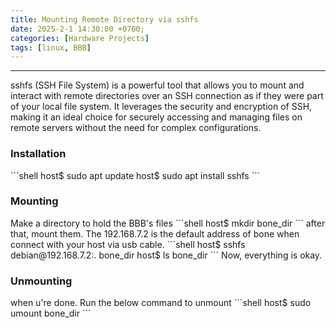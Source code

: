 ```yaml
---
title: Mounting Remote Directory via sshfs
date: 2025-2-1 14:30:00 +0700;
categories: [Hardware Projects]
tags: [linux, BBB]     
---
```


---
sshfs (SSH File System) is a powerful tool that allows you to mount and interact with remote directories over an SSH connection as if they were part of your local file system. It leverages the security and encryption of SSH, making it an ideal choice for securely accessing and managing files on remote servers without the need for complex configurations.

<h3 id="Installation" style="font-weight: bold;">Installation</h3>
```shell
host$ sudo apt update
host$ sudo apt install sshfs
```
<h3 id="Mounting" style="font-weight: bold;">Mounting</h3>
Make a directory to hold the BBB's files
```shell
host$ mkdir bone_dir
```
after that, mount them. The 192.168.7.2 is the default address of bone when connect with your host via usb cable.
```shell
host$ sshfs debian@192.168.7.2:. bone_dir
host$ ls bone_dir
```
Now, everything is okay. 
<h3 id="Unmounting" style="font-weight: bold;">Unmounting</h3>
when u're done. Run the below command to unmount
```shell
host$ sudo umount bone_dir
```